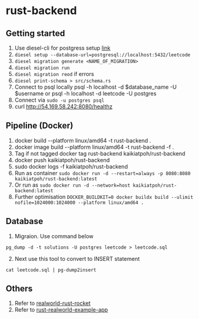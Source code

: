 # rust-backend
## Getting started
1. Use diesel-cli for postgress setup [link](https://genekuo.medium.com/creating-a-rest-api-in-rust-with-persistence-rust-rocket-and-diesel-a4117d400104)
2. `diesel setup --database-url=postgresql://localhost:5432/leetcode`
3. `diesel migration generate <NAME_OF_MIGRATION>`
4. `diesel migration run`
4. `diesel migration reod` if errors
5. `diesel print-schema > src/schema.rs`
6. Connect to psql locally psql -h localhost -d $database_name -U $username or psql -h localhost -d leetcode -U postgres
7. Connect via `sudo -u postgres psql`
8. curl http://54.169.58.242:8080/healthz


## Pipeline (Docker)
1. docker build --platform linux/amd64 -t rust-backend .
1. docker image build --platform linux/amd64 -t rust-backend -f . 
2. Tag if not tagged docker tag rust-backend kaikiatpoh/rust-backend
3. docker push kaikiatpoh/rust-backend
4. sudo docker logs -f kaikiatpoh/rust-backend
5. Run as container `sudo docker run -d --restart=always -p 8080:8080 kaikiatpoh/rust-backend:latest`
6. Or run as `sudo docker run -d --network=host kaikiatpoh/rust-backend:latest`
7. Further optimisation `DOCKER_BUILDKIT=0 docker buildx build --ulimit nofile=1024000:1024000 --platform linux/amd64 .`

## Database
1. Migraion. Use command below
```
pg_dump -d -t solutions -U postgres leetcode > leetcode.sql
```
2. Next use this tool to convert to INSERT statement
```
cat leetcode.sql | pg-dump2insert
```

## Others
1. Refer to [realworld-rust-rocket](https://github.com/TatriX/realworld-rust-rocket)
1. Refer to [rust-realworld-example-app](https://github.com/navinkumarr/rust-realworld-example-app/tree/master/src)
